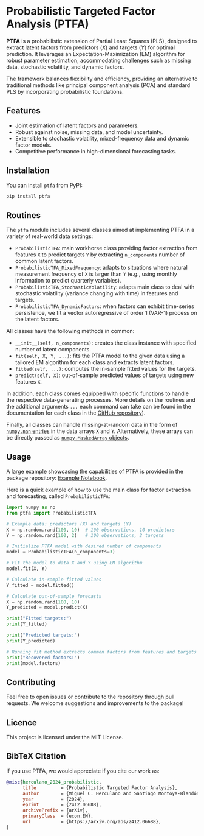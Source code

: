 # Probabilistic Targeted Factor Analysis (PTFA)

**PTFA** is a probabilistic extension of Partial Least Squares (PLS), designed to extract latent factors from predictors $(X)$ and targets $(Y)$ for optimal prediction. It leverages an Expectation-Maximization (EM) algorithm for robust parameter estimation, accommodating challenges such as missing data, stochastic volatility, and dynamic factors.

The framework balances flexibility and efficiency, providing an alternative to traditional methods like principal component analysis (PCA) and standard PLS by incorporating probabilistic foundations.

## Features

- Joint estimation of latent factors and parameters.
- Robust against noise, missing data, and model uncertainty.
- Extensible to stochastic volatility, mixed-frequency data and dynamic factor models.
- Competitive performance in high-dimensional forecasting tasks.

## Installation

You can install `ptfa` from PyPI:

```bash
pip install ptfa
```

## Routines

The `ptfa` module includes several classes aimed at implementing PTFA in a variety of real-world data settings:
- `ProbabilisticTFA`: main workhorse class providing factor extraction from features `X` to predict targets `Y` by extracting `n_components` number of common latent factors.
- `ProbabilisticTFA_MixedFrequency`: adapts to situations where natural measurement frequency of `X` is larger than `Y` (e.g., using monthly information to predict quarterly variables).
- `ProbabilisticTFA_StochasticVolatility`: adapts main class to deal with stochastic volatility (variance changing with time) in features and targets.
- `ProbabilisticTFA_DynamicFactors`: when factors can exhibit time-series persistence, we fit a vector autoregressive of order 1 (VAR-1) process on the latent factors.

All classes have the following methods in common:
- `__init__(self, n_components)`: creates the class instance with specified number of latent components.
- `fit(self, X, Y, ...)`: fits the PTFA model to the given data using a tailored EM algorithm for each class and extracts latent factors.
- `fitted(self, ...)`: computes the in-sample fitted values for the targets.
- `predict(self, X)`: out-of-sample predicted values of targets using new features `X`.

In addition, each class comes equipped with specific functions to handle the respective data-generating processes. More details on the routines and the additional arguments `...` each command can take can be found in the documentation for each class in the [GitHub repository](https://github.com/smonto2/PTFA/tree/main/src/ptfa/)).

Finally, all classes can handle missing-at-random data in the form of [`numpy.nan` entries](https://numpy.org/doc/stable/reference/constants.html#numpy.nan) in the data arrays `X` and `Y`. Alternatively, these arrays can be directly passed as [`numpy.MaskedArray` objects](https://numpy.org/doc/stable/reference/maskedarray.html#masked-arrays).

## Usage

A large example showcasing the capabilities of PTFA is provided in the package repository: [Example Notebook](https://github.com/smonto2/PTFA/blob/main/example.ipynb).

Here is a quick example of how to use the main class for factor extraction and forecasting, called `ProbabilisticTFA`:

```python
import numpy as np
from ptfa import ProbabilisticTFA

# Example data: predictors (X) and targets (Y)
X = np.random.rand(100, 10)  # 100 observations, 10 predictors
Y = np.random.rand(100, 2)   # 100 observations, 2 targets

# Initialize PTFA model with desired number of components
model = ProbabilisticTFA(n_components=3)

# Fit the model to data X and Y using EM algorithm
model.fit(X, Y)

# Calculate in-sample fitted values
Y_fitted = model.fitted()

# Calculate out-of-sample forecasts
X = np.random.rand(100, 10)
Y_predicted = model.predict(X)

print("Fitted targets:")
print(Y_fitted)

print("Predicted targets:")
print(Y_predicted)

# Running fit method extracts common factors from features and targets
print("Recovered factors:")
print(model.factors)
```

## Contributing

Feel free to open issues or contribute to the repository through pull requests. We welcome suggestions and improvements to the package!

## Licence 

This project is licensed under the MIT License.

## BibTeX Citation
If you use PTFA, we would appreciate if you cite our work as: 
```bibtex
@misc{herculano_2024_probabilistic,
      title         = {Probabilistic Targeted Factor Analysis}, 
      author        = {Miguel C. Herculano and Santiago Montoya-Blandón},
      year          = {2024},
      eprint        = {2412.06688},
      archivePrefix = {arXiv},
      primaryClass  = {econ.EM},
      url           = {https://arxiv.org/abs/2412.06688}, 
}
```
